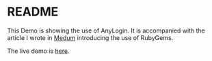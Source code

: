 # README

This Demo is showing the use of AnyLogin.
It is accompanied with the article I wrote in [Medum][MED] introducing the use of RubyGems.

The live demo is [here][DEMO].

[MED]: <https://medium.com/實用的rubygems/anylogin-無須密碼也能調用帳戶-6820c18aee2a>
[DEMO]: <https://demo-any-login.herokuapp.com>

